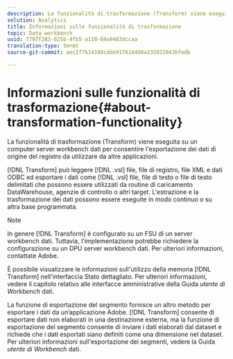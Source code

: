```yaml
---
description: La funzionalità di trasformazione (Transform) viene eseguita su un computer server workbench dati per consentire l'esportazione dei dati di origine del registro da utilizzare da altre applicazioni.
solution: Analytics
title: Informazioni sulle funzionalità di trasformazione
topic: Data workbench
uuid: f797f283-025b-4fb5-a110-84a9483dccaa
translation-type: tm+mt
source-git-commit: aec1f7b14198cdde91f61d490a235022943bfedb

---
```



# Informazioni sulle funzionalità di trasformazione{#about-transformation-functionality}

La funzionalità di trasformazione (Transform) viene eseguita su un computer server workbench dati per consentire l&#39;esportazione dei dati di origine del registro da utilizzare da altre applicazioni.

[!DNL Transform] può leggere [!DNL .vsl] file, file di registro, file XML e dati ODBC ed esportare i dati come [!DNL .vsl] file, file di testo o file di testo delimitati che possono essere utilizzati da routine di caricamento DataWarehouse, agenzie di controllo o altri target. L&#39;estrazione e la trasformazione dei dati possono essere eseguite in modo continuo o su altra base programmata.

>[!NOTE]
>
>In genere [!DNL Transform] è configurato su un FSU di un server workbench dati. Tuttavia, l&#39;implementazione potrebbe richiedere la configurazione su un DPU server workbench dati. Per ulteriori informazioni, contattate Adobe.

È possibile visualizzare le informazioni sull&#39;utilizzo della memoria [!DNL Transform] nell&#39;interfaccia Stato dettagliato. Per ulteriori informazioni, vedere il capitolo relativo alle interfacce amministrative della Guida *utente di Workbench* dati.

La funzione di esportazione del segmento fornisce un altro metodo per esportare i dati da un’applicazione Adobe. [!DNL Transform] consente di esportare dati non elaborati in una destinazione esterna, ma la funzione di esportazione del segmento consente di inviare i dati elaborati dal dataset e richiede che i dati esportati siano definiti come una dimensione nel dataset. Per ulteriori informazioni sull&#39;esportazione dei segmenti, vedere la Guida *utente di Workbench* dati.
